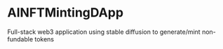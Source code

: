 # AINFTMintingDApp
Full-stack web3 application using stable diffusion to generate/mint non-fundable tokens
